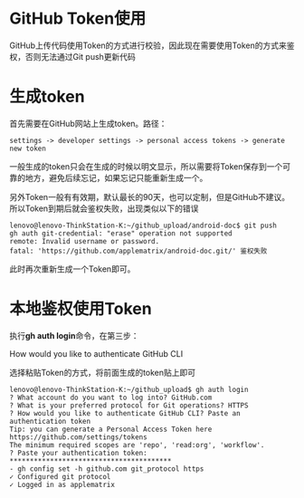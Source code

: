 # GitHub Token使用

GitHub上传代码使用Token的方式进行校验，因此现在需要使用Token的方式来鉴权，否则无法通过Git push更新代码



# 生成token

首先需要在GitHub网站上生成token。路径：

```shell
settings -> developer settings -> personal access tokens -> generate new token
```

一般生成的token只会在生成的时候以明文显示，所以需要将Token保存到一个可靠的地方，避免后续忘记，如果忘记只能重新生成一个。

另外Token一般有有效期，默认最长的90天，也可以定制，但是GitHub不建议。所以Token到期后就会鉴权失败，出现类似以下的错误

```shell
lenovo@lenovo-ThinkStation-K:~/github_upload/android-doc$ git push
gh auth git-credential: "erase" operation not supported
remote: Invalid username or password.
fatal: 'https://github.com/applematrix/android-doc.git/' 鉴权失败
```

此时再次重新生成一个Token即可。

# 本地鉴权使用Token

执行**gh auth login**命令，在第三步：

How would you like to authenticate GitHub CLI

选择粘贴Token的方式，将前面生成的token贴上即可

```shell
lenovo@lenovo-ThinkStation-K:~/github_upload$ gh auth login
? What account do you want to log into? GitHub.com
? What is your preferred protocol for Git operations? HTTPS
? How would you like to authenticate GitHub CLI? Paste an authentication token
Tip: you can generate a Personal Access Token here https://github.com/settings/tokens
The minimum required scopes are 'repo', 'read:org', 'workflow'.
? Paste your authentication token: ****************************************
- gh config set -h github.com git_protocol https
✓ Configured git protocol
✓ Logged in as applematrix
```

